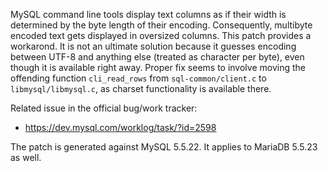 MySQL command line tools display text columns as if their width is determined by the byte length of their encoding.  Consequently, multibyte encoded text gets displayed in oversized columns.  This patch provides a workarond.  It is not an ultimate solution because it guesses encoding between UTF-8 and anything else (treated as character per byte), even though it is available right away.  Proper fix seems to involve moving the offending function `cli_read_rows` from `sql-common/client.c` to `libmysql/libmysql.c`, as charset functionality is available there.

Related issue in the official bug/work tracker:
- https://dev.mysql.com/worklog/task/?id=2598

The patch is generated against MySQL 5.5.22.  It applies to MariaDB
5.5.23 as well.
